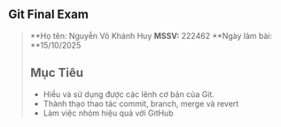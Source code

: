## Git Final Exam
> **Họ tên: Nguyễn Võ Khánh Huy
> **MSSV:** 222462
> **Ngày làm bài: **15/10/2025
>
> ## Mục Tiêu
> - Hiểu và sử dụng được các lênh cơ bản của Git.
> - Thành thạo thao tác commit, branch, merge và revert
> - Làm việc nhóm hiệu quả với GitHub
> 
